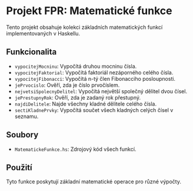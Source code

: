 # Projekt FPR: Matematické funkce

Tento projekt obsahuje kolekci základních matematických funkcí implementovaných v Haskellu.

## Funkcionalita

*   `vypocitejMocninu`: Vypočítá druhou mocninu čísla.
*   `vypocitejFaktorial`: Vypočítá faktoriál nezáporného celého čísla.
*   `vypocitejFibonacci`: Vypočítá n-tý člen Fibonacciho posloupnosti.
*   `jePrvocislo`: Ověří, zda je číslo prvočíslem.
*   `nejvetsiSpolecnyDelitel`: Vypočítá největší společný dělitel dvou čísel.
*   `jePrestupnyRok`: Ověří, zda je zadaný rok přestupný.
*   `najdiDelitele`: Najde všechny kladné dělitele celého čísla.
*   `sectiKladnePrvky`: Vypočítá součet všech kladných celých čísel v seznamu.

## Soubory

*   `MatematickeFunkce.hs`: Zdrojový kód všech funkcí.

## Použití

Tyto funkce poskytují základní matematické operace pro různé výpočty.
